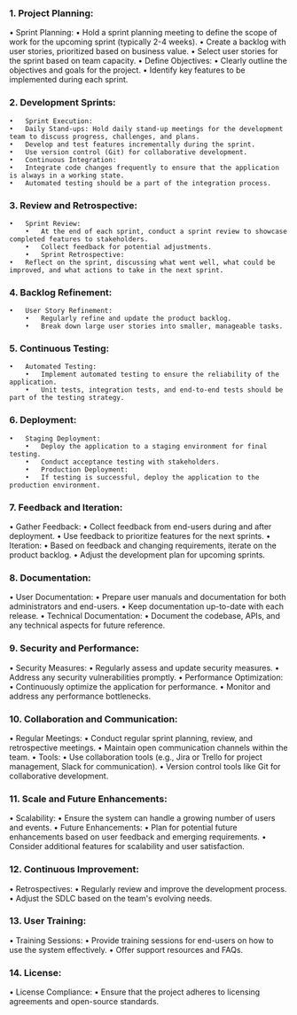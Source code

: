 ### 1. Project Planning:
• Sprint Planning:
    •	Hold a sprint planning meeting to define the scope of work for the upcoming sprint (typically 2-4 weeks).
    •	Create a backlog with user stories, prioritized based on business value.
    •	Select user stories for the sprint based on team capacity.
•    Define Objectives:
    •	Clearly outline the objectives and goals for the project.
    •	Identify key features to be implemented during each sprint.
### 2. Development Sprints:
    •	Sprint Execution:
    •	Daily Stand-ups: Hold daily stand-up meetings for the development team to discuss progress, challenges, and plans.
    •	Develop and test features incrementally during the sprint.
    •	Use version control (Git) for collaborative development.
    •	Continuous Integration:
    •	Integrate code changes frequently to ensure that the application is always in a working state.
    •	Automated testing should be a part of the integration process.
### 3. Review and Retrospective:
    •	Sprint Review:
        •	At the end of each sprint, conduct a sprint review to showcase completed features to stakeholders.
        •	Collect feedback for potential adjustments.
        •	Sprint Retrospective:
    •	Reflect on the sprint, discussing what went well, what could be improved, and what actions to take in the next sprint.
### 4. Backlog Refinement:
    •	User Story Refinement:
        •	Regularly refine and update the product backlog.
        •	Break down large user stories into smaller, manageable tasks.
### 5. Continuous Testing:
    •	Automated Testing:
        •	Implement automated testing to ensure the reliability of the application.
        •	Unit tests, integration tests, and end-to-end tests should be part of the testing strategy.
### 6. Deployment:
    •	Staging Deployment:
        •	Deploy the application to a staging environment for final testing.
        •	Conduct acceptance testing with stakeholders.
        •	Production Deployment:
        •	If testing is successful, deploy the application to the production environment.
### 7. Feedback and Iteration:
•	Gather Feedback:
•	Collect feedback from end-users during and after deployment.
•	Use feedback to prioritize features for the next sprints.
•	Iteration:
•	Based on feedback and changing requirements, iterate on the product backlog.
•	Adjust the development plan for upcoming sprints.
### 8. Documentation:
•	User Documentation:
•	Prepare user manuals and documentation for both administrators and end-users.
•	Keep documentation up-to-date with each release.
•	Technical Documentation:
•	Document the codebase, APIs, and any technical aspects for future reference.
### 9. Security and Performance:
•	Security Measures:
•	Regularly assess and update security measures.
•	Address any security vulnerabilities promptly.
•	Performance Optimization:
•	Continuously optimize the application for performance.
•	Monitor and address any performance bottlenecks.
### 10. Collaboration and Communication:
•	Regular Meetings:
•	Conduct regular sprint planning, review, and retrospective meetings.
•	Maintain open communication channels within the team.
•	Tools:
•	Use collaboration tools (e.g., Jira or Trello for project management, Slack for communication).
•	Version control tools like Git for collaborative development.
### 11. Scale and Future Enhancements:
•	Scalability:
•	Ensure the system can handle a growing number of users and events.
•	Future Enhancements:
•	Plan for potential future enhancements based on user feedback and emerging requirements.
•	Consider additional features for scalability and user satisfaction.
### 12. Continuous Improvement:
•	Retrospectives:
•	Regularly review and improve the development process.
•	Adjust the SDLC based on the team's evolving needs.
### 13. User Training:
•	Training Sessions:
•	Provide training sessions for end-users on how to use the system effectively.
•	Offer support resources and FAQs.
### 14. License:
•	License Compliance:
•	Ensure that the project adheres to licensing agreements and open-source standards.
